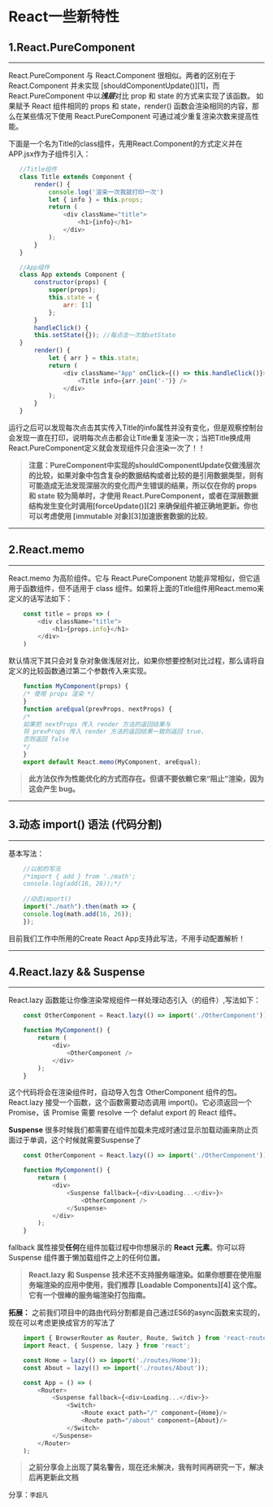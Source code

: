 # React一些新特性
## 1.React.PureComponent
----
React.PureComponent 与 React.Component 很相似。两者的区别在于 React.Component 并未实现 [shouldComponentUpdate()][1]，而 React.PureComponent 中以***浅层***对比 prop 和 state 的方式来实现了该函数。
如果赋予 React 组件相同的 props 和 state，render() 函数会渲染相同的内容，那么在某些情况下使用 React.PureComponent 可通过减少重复渲染次数来提高性能。
 
 下面是一个名为Title的class组件，先用React.Component的方式定义并在APP.jsx作为子组件引入：
 ```javascript
    //Title组件
    class Title extends Component {
        render() {
            console.log('渲染一次我就打印一次')
            let { info } = this.props;
            return (
                <div className="title">
                    <h1>{info}</h1>
                </div>
            );
        }
    }

    //App组件
    class App extends Component {
        constructor(props) {
            super(props);
            this.state = {
                arr: [1]
            };
        }
        handleClick() {
        this.setState({}); //每点击一次就setState
    }
        render() {
            let { arr } = this.state;
            return (
                <div className="App" onClick={() => this.handleClick()}>
                    <Title info={arr.join('-')} />
                </div>
            );
        }
    }
```
运行之后可以发现每次点击其实传入Title的info属性并没有变化，但是观察控制台会发现一直在打印，说明每次点击都会让Title重复渲染一次；当把Title换成用React.PureComponent定义就会发现组件只会渲染一次了！！

> **注意：PureComponent中实现的shouldComponentUpdate仅做浅层次的比较，如果对象中包含复杂的数据结构或者比较的是引用数据类型，则有可能造成无法发现深层次的变化而产生错误的结果，所以仅在你的 props 和 state 较为简单时，才使用 React.PureComponent，或者在深层数据结构发生变化时调用[forceUpdate()][2] 来确保组件被正确地更新。你也可以考虑使用 [immutable 对象][3]加速嵌套数据的比较**。

----
## 2.React.memo
----
React.memo 为高阶组件。它与 React.PureComponent 功能非常相似，但它适用于函数组件，但不适用于 class 组件。如果将上面的Title组件用React.memo来定义的话写法如下：
```javascript
    const title = props => (
        <div className="title">
            <h1>{props.info}</h1>
        </div>
    )
```

默认情况下其只会对复杂对象做浅层对比，如果你想要控制对比过程，那么请将自定义的比较函数通过第二个参数传入来实现。
```javascript
    function MyComponent(props) {
    /* 使用 props 渲染 */
    }
    function areEqual(prevProps, nextProps) {
    /*
    如果把 nextProps 传入 render 方法的返回结果与
    将 prevProps 传入 render 方法的返回结果一致则返回 true，
    否则返回 false
    */
    }
    export default React.memo(MyComponent, areEqual);
```

> **此方法仅作为性能优化的方式而存在。但请不要依赖它来“阻止”渲染，因为这会产生 bug。**

------

## 3.动态 import() 语法 (代码分割)
----
基本写法：
    
```javascript
    //以前的写法
    /*import { add } from './math';
    console.log(add(16, 26));*/
    
    //动态import()
    import("./math").then(math => {
    console.log(math.add(16, 26));
    });
```
目前我们工作中所用的Create React App支持此写法，不用手动配置解析！

----
## 4.React.lazy && Suspense
----
React.lazy 函数能让你像渲染常规组件一样处理动态引入（的组件）,写法如下：

```javascript
    const OtherComponent = React.lazy(() => import('./OtherComponent'));

    function MyComponent() {
        return (
            <div>
                <OtherComponent />
            </div>
        );
    }
```
这个代码将会在渲染组件时，自动导入包含 OtherComponent 组件的包。
React.lazy 接受一个函数，这个函数需要动态调用 import()。它必须返回一个 Promise，该 Promise 需要 resolve 一个 defalut export 的 React 组件。

**Suspense**
很多时候我们都需要在组件加载未完成时通过显示加载动画来防止页面过于单调，这个时候就需要Suspense了

```javascript
    const OtherComponent = React.lazy(() => import('./OtherComponent'));

    function MyComponent() {
        return (
            <div>
                <Suspense fallback={<div>Loading...</div>}>
                    <OtherComponent />
                </Suspense>
            </div>
        );
    }
```
fallback 属性接受**任何**在组件加载过程中你想展示的 **React 元素**。你可以将 Suspense 组件置于懒加载组件之上的任何位置。

> **React.lazy 和 Suspense 技术还不支持服务端渲染。如果你想要在使用服务端渲染的应用中使用，我们推荐 [Loadable Components][4] 这个库。它有一个很棒的服务端渲染打包指南。**

**拓展：**
之前我们项目中的路由代码分割都是自己通过ES6的async函数来实现的，现在可以考虑更换成官方的写法了

```javascript
    import { BrowserRouter as Router, Route, Switch } from 'react-router-dom';
    import React, { Suspense, lazy } from 'react';

    const Home = lazy(() => import('./routes/Home'));
    const About = lazy(() => import('./routes/About'));

    const App = () => (
        <Router>
            <Suspense fallback={<div>Loading...</div>}>
                <Switch>
                    <Route exact path="/" component={Home}/>
                    <Route path="/about" component={About}/>
                </Switch>
            </Suspense>
        </Router>
    );
```
> **之前分享会上出现了莫名警告，现在还未解决，我有时间再研究一下，解决后再更新此文档**

分享：`李超凡`
